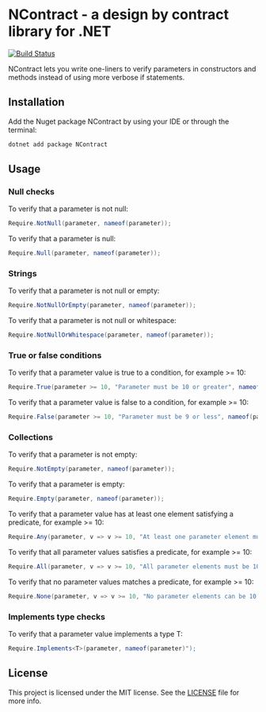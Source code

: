 # NContract - a design by contract library for .NET

[![Build Status](https://dev.azure.com/orisoft/ncontract/_apis/build/status/nhedlund.ncontract?branchName=master)](https://dev.azure.com/orisoft/ncontract/_build/latest?definitionId=4?branchName=master)

NContract lets you write one-liners to verify parameters in constructors and methods instead of using more verbose if statements.

## Installation

Add the Nuget package NContract by using your IDE or through the terminal:

```bash
dotnet add package NContract
```

## Usage

### Null checks

To verify that a parameter is not null:
```csharp
Require.NotNull(parameter, nameof(parameter));
```

To verify that a parameter is null:
```csharp
Require.Null(parameter, nameof(parameter));
```

### Strings

To verify that a parameter is not null or empty:
```csharp
Require.NotNullOrEmpty(parameter, nameof(parameter));
```

To verify that a parameter is not null or whitespace:
```csharp
Require.NotNullOrWhitespace(parameter, nameof(parameter));
```

### True or false conditions

To verify that a parameter value is true to a condition, for example >= 10:
```csharp
Require.True(parameter >= 10, "Parameter must be 10 or greater", nameof(parameter));
```

To verify that a parameter value is false to a condition, for example >= 10:
```csharp
Require.False(parameter >= 10, "Parameter must be 9 or less", nameof(parameter));
```

### Collections 

To verify that a parameter is not empty:
```csharp
Require.NotEmpty(parameter, nameof(parameter));
```

To verify that a parameter is empty:
```csharp
Require.Empty(parameter, nameof(parameter));
```

To verify that a parameter value has at least one element satisfying a predicate, for example >= 10:
```csharp
Require.Any(parameter, v => v >= 10, "At least one parameter element must be 10 or greater", nameof(parameter));
```

To verify that all parameter values satisfies a predicate, for example >= 10:
```csharp
Require.All(parameter, v => v >= 10, "All parameter elements must be 10 or greater", nameof(parameter));
```

To verify that no parameter values matches a predicate, for example >= 10:
```csharp
Require.None(parameter, v => v >= 10, "No parameter elements can be 10 or greater", nameof(parameter));
```

### Implements type checks

To verify that a parameter value implements a type T:
```csharp
Require.Implements<T>(parameter, nameof(parameter)");
```

## License

This project is licensed under the MIT license. See the [LICENSE](LICENSE) file for more info.
